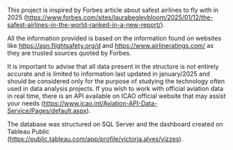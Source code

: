 This project is inspired by Forbes article about safest airlines to fly with in 2025 (https://www.forbes.com/sites/laurabegleybloom/2025/01/12/the-safest-airlines-in-the-world-ranked-in-a-new-report/). 

All the information provided is based on the information found on websites like https://asn.flightsafety.org/d and https://www.airlineratings.com/ as they are trusted sources quoted by Forbes. 

It is important to advise that all data present in the structure is not entirely accurate and is limited to information last updated in january/2025 and should be considered only for the purpose of studying the technology often used in data analysis projects. If you wish to work with official aviation data in real time, there is an API available on ICAO official website that may assist your needs (https://www.icao.int/Aviation-API-Data-Service/Pages/default.aspx).

The database was structured on SQL Server and the dashboard created on Tableau Public (https://public.tableau.com/app/profile/victoria.alves/vizzes).
